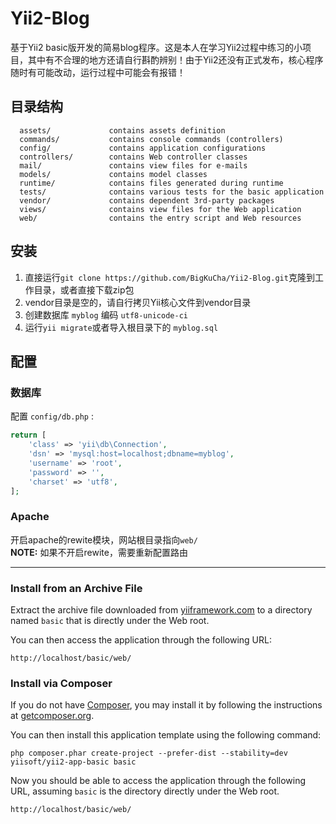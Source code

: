 Yii2-Blog
================================

基于Yii2 basic版开发的简易blog程序。这是本人在学习Yii2过程中练习的小项目，其中有不合理的地方还请自行斟酌辨别！由于Yii2还没有正式发布，核心程序随时有可能改动，运行过程中可能会有报错！


目录结构
-------------------

      assets/             contains assets definition
      commands/           contains console commands (controllers)
      config/             contains application configurations
      controllers/        contains Web controller classes
      mail/               contains view files for e-mails
      models/             contains model classes
      runtime/            contains files generated during runtime
      tests/              contains various tests for the basic application
      vendor/             contains dependent 3rd-party packages
      views/              contains view files for the Web application
      web/                contains the entry script and Web resources



安装
------------

1.  直接运行`git clone https://github.com/BigKuCha/Yii2-Blog.git`克隆到工作目录，或者直接下载zip包
2.  vendor目录是空的，请自行拷贝Yii核心文件到vendor目录
3.  创建数据库 `myblog` 编码 `utf8-unicode-ci`
4.  运行`yii migrate`或者导入根目录下的 `myblog.sql`

配置
-------------

### 数据库

配置 `config/db.php` :

```php
return [
    'class' => 'yii\db\Connection',
    'dsn' => 'mysql:host=localhost;dbname=myblog',
    'username' => 'root',
    'password' => '',
    'charset' => 'utf8',
];
```
###  Apache
开启apache的rewite模块，网站根目录指向`web/`  
**NOTE:** 如果不开启rewite，需要重新配置路由



------------

### Install from an Archive File

Extract the archive file downloaded from [yiiframework.com](http://www.yiiframework.com/download/) to
a directory named `basic` that is directly under the Web root.

You can then access the application through the following URL:

~~~
http://localhost/basic/web/
~~~


### Install via Composer

If you do not have [Composer](http://getcomposer.org/), you may install it by following the instructions
at [getcomposer.org](http://getcomposer.org/doc/00-intro.md#installation-nix).

You can then install this application template using the following command:

~~~
php composer.phar create-project --prefer-dist --stability=dev yiisoft/yii2-app-basic basic
~~~

Now you should be able to access the application through the following URL, assuming `basic` is the directory
directly under the Web root.

~~~
http://localhost/basic/web/
~~~


